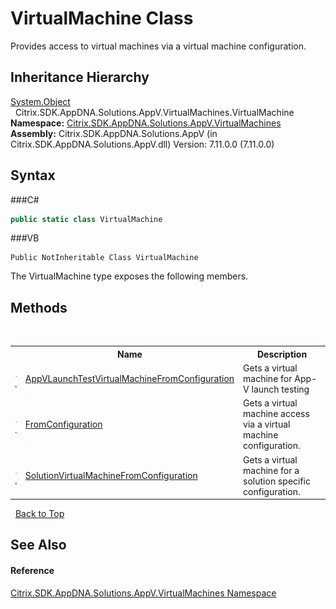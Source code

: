 # VirtualMachine Class
 

Provides access to virtual machines via a virtual machine configuration.


## Inheritance Hierarchy
<a href="http://msdn2.microsoft.com/en-us/library/e5kfa45b" target="_blank">System.Object</a><br />&nbsp;&nbsp;Citrix.SDK.AppDNA.Solutions.AppV.VirtualMachines.VirtualMachine<br />
**Namespace:**&nbsp;<a href="N_Citrix_SDK_AppDNA_Solutions_AppV_VirtualMachines">Citrix.SDK.AppDNA.Solutions.AppV.VirtualMachines</a><br />**Assembly:**&nbsp;Citrix.SDK.AppDNA.Solutions.AppV (in Citrix.SDK.AppDNA.Solutions.AppV.dll) Version: 7.11.0.0 (7.11.0.0)

## Syntax

###C#
```csharp
public static class VirtualMachine
```

###VB
```vbnet
Public NotInheritable Class VirtualMachine
```

The VirtualMachine type exposes the following members.


## Methods
&nbsp;<table><tr><th></th><th>Name</th><th>Description</th></tr><tr><td>![Public method](media/pubmethod.gif "Public method")![Static member](media/static.gif "Static member")</td><td><a href="M_Citrix_SDK_AppDNA_Solutions_AppV_VirtualMachines_VirtualMachine_AppVLaunchTestVirtualMachineFromConfiguration">AppVLaunchTestVirtualMachineFromConfiguration</a></td><td>
Gets a virtual machine for App-V launch testing</td></tr><tr><td>![Public method](media/pubmethod.gif "Public method")![Static member](media/static.gif "Static member")</td><td><a href="M_Citrix_SDK_AppDNA_Solutions_AppV_VirtualMachines_VirtualMachine_FromConfiguration">FromConfiguration</a></td><td>
Gets a virtual machine access via a virtual machine configuration.</td></tr><tr><td>![Public method](media/pubmethod.gif "Public method")![Static member](media/static.gif "Static member")</td><td><a href="M_Citrix_SDK_AppDNA_Solutions_AppV_VirtualMachines_VirtualMachine_SolutionVirtualMachineFromConfiguration">SolutionVirtualMachineFromConfiguration</a></td><td>
Gets a virtual machine for a solution specific configuration.</td></tr></table>&nbsp;
<a href="#virtualmachine-class">Back to Top</a>

## See Also


#### Reference
<a href="N_Citrix_SDK_AppDNA_Solutions_AppV_VirtualMachines">Citrix.SDK.AppDNA.Solutions.AppV.VirtualMachines Namespace</a><br />
